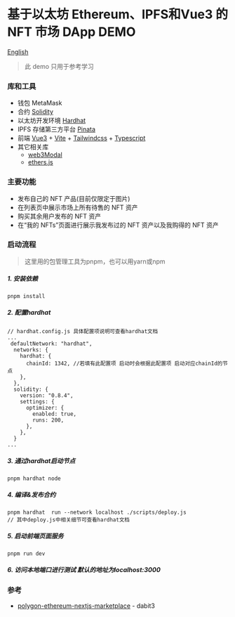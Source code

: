 # 基于以太坊 Ethereum、IPFS和Vue3 的 NFT 市场 DApp DEMO

[English](README_EN.md)

> 此 demo 只用于参考学习

### 库和工具

- 钱包 MetaMask
- 合约 [Solidity](https://solidity-cn.readthedocs.io/zh/develop/index.html)
- 以太坊开发环境 [Hardhat](https://hardhat.org/)
- IPFS 存储第三方平台 [Pinata](https://www.pinata.cloud/)
- 前端 [Vue3](https://v3.vuejs.org/) + [Vite](https://vitejs.dev/) + [Tailwindcss](https://tailwindcss.com/) + [Typescript](https://www.typescriptlang.org/)
- 其它相关库
  - [web3Modal](https://github.com/Web3Modal/web3modal)
  - [ethers.js](https://github.com/ethers-io/ethers.js)

### 主要功能

- 发布自己的 NFT 产品(目前仅限定于图片)
- 在列表页中展示市场上所有待售的 NFT 资产
- 购买其余用户发布的 NFT 资产
- 在“我的 NFTs”页面进行展示我发布过的 NFT 资产以及我购得的 NFT 资产

### 启动流程

> 这里用的包管理工具为pnpm，也可以用yarn或npm

##### 1. 安装依赖

```
pnpm install
```

##### 2. 配置hardhat

```
// hardhat.config.js 具体配置项说明可查看hardhat文档
...
 defaultNetwork: "hardhat",
  networks: {
    hardhat: {
      chainId: 1342, //若填有此配置项 启动时会根据此配置项 启动对应chainId的节点
    },
  },
  solidity: {
    version: "0.8.4",
    settings: {
      optimizer: {
        enabled: true,
        runs: 200,
      },
    },
  }
...
```

##### 3. 通过hardhat启动节点

```
pnpm hardhat node 
```

##### 4. 编译&发布合约

```
pnpm hardhat  run --network localhost ./scripts/deploy.js
// 其中deploy.js中相关细节可查看hardhat文档
```

##### 5. 启动前端页面服务

```
pnpm run dev
```

##### 6. 访问本地端口进行测试 默认的地址为localhost:3000

<!-- ### 演示

![发布NFT](./screenshots/发布nft.gif)
![购买NFT](./screenshots/购买nft.gif) -->

### 参考

- [polygon-ethereum-nextjs-marketplace](https://github.com/dabit3/polygon-ethereum-nextjs-marketplace) -  dabit3
